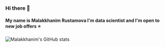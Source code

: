 ### Hi there 👋

#### My name is Malakkhanim Rustamova I'm data scientist and I'm open to new job offers :star:
![Malakkhanim's GitHub stats](https://github-readme-stats.vercel.app/api?username=malakkhanim&show_icons=true&theme=radical)
<!--
**Malakkhanim/Malakkhanim** is a ✨ _special_ ✨ repository because its `README.md` (this file) appears on your GitHub profile.

Here are some ideas to get you started:

- 🔭 I’m currently working on ...
- 🌱 I’m currently learning ...
- 👯 I’m looking to collaborate on ...
- 🤔 I’m looking for help with ...
- 💬 Ask me about ...
- 📫 How to reach me: ...
- 😄 Pronouns: ...
- ⚡ Fun fact: ...
-->
